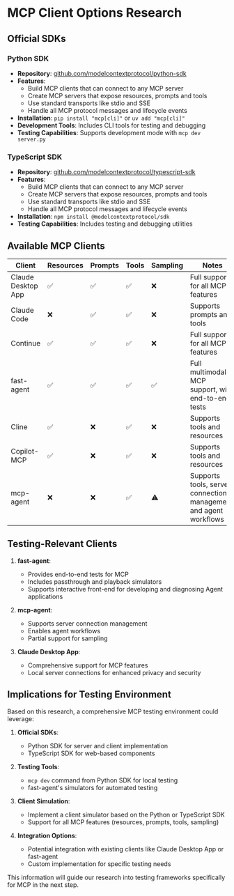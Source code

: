 # MCP Client Options Research

## Official SDKs

### Python SDK
- **Repository**: [github.com/modelcontextprotocol/python-sdk](https://github.com/modelcontextprotocol/python-sdk)
- **Features**:
  - Build MCP clients that can connect to any MCP server
  - Create MCP servers that expose resources, prompts and tools
  - Use standard transports like stdio and SSE
  - Handle all MCP protocol messages and lifecycle events
- **Installation**: `pip install "mcp[cli]"` or `uv add "mcp[cli]"`
- **Development Tools**: Includes CLI tools for testing and debugging
- **Testing Capabilities**: Supports development mode with `mcp dev server.py`

### TypeScript SDK
- **Repository**: [github.com/modelcontextprotocol/typescript-sdk](https://github.com/modelcontextprotocol/typescript-sdk)
- **Features**:
  - Build MCP clients that can connect to any MCP server
  - Create MCP servers that expose resources, prompts and tools
  - Use standard transports like stdio and SSE
  - Handle all MCP protocol messages and lifecycle events
- **Installation**: `npm install @modelcontextprotocol/sdk`
- **Testing Capabilities**: Includes testing and debugging utilities

## Available MCP Clients

| Client | Resources | Prompts | Tools | Sampling | Notes |
|--------|-----------|---------|-------|----------|-------|
| Claude Desktop App | ✅ | ✅ | ✅ | ❌ | Full support for all MCP features |
| Claude Code | ❌ | ✅ | ✅ | ❌ | Supports prompts and tools |
| Continue | ✅ | ✅ | ✅ | ❌ | Full support for all MCP features |
| fast-agent | ✅ | ✅ | ✅ | ✅ | Full multimodal MCP support, with end-to-end tests |
| Cline | ✅ | ❌ | ✅ | ❌ | Supports tools and resources |
| Copilot-MCP | ✅ | ❌ | ✅ | ❌ | Supports tools and resources |
| mcp-agent | ❌ | ❌ | ✅ | ⚠️ | Supports tools, server connection management, and agent workflows |

## Testing-Relevant Clients

1. **fast-agent**:
   - Provides end-to-end tests for MCP
   - Includes passthrough and playback simulators
   - Supports interactive front-end for developing and diagnosing Agent applications

2. **mcp-agent**:
   - Supports server connection management
   - Enables agent workflows
   - Partial support for sampling

3. **Claude Desktop App**:
   - Comprehensive support for MCP features
   - Local server connections for enhanced privacy and security

## Implications for Testing Environment

Based on this research, a comprehensive MCP testing environment could leverage:

1. **Official SDKs**:
   - Python SDK for server and client implementation
   - TypeScript SDK for web-based components

2. **Testing Tools**:
   - `mcp dev` command from Python SDK for local testing
   - fast-agent's simulators for automated testing

3. **Client Simulation**:
   - Implement a client simulator based on the Python or TypeScript SDK
   - Support for all MCP features (resources, prompts, tools, sampling)

4. **Integration Options**:
   - Potential integration with existing clients like Claude Desktop App or fast-agent
   - Custom implementation for specific testing needs

This information will guide our research into testing frameworks specifically for MCP in the next step.
